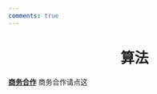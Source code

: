 ```yaml
---
comments: true
---
```


# <center>算法</center>  


**[商务合作](https://sdnuroboticsailab.github.io/commercial/commercial)** 商务合作请点这
